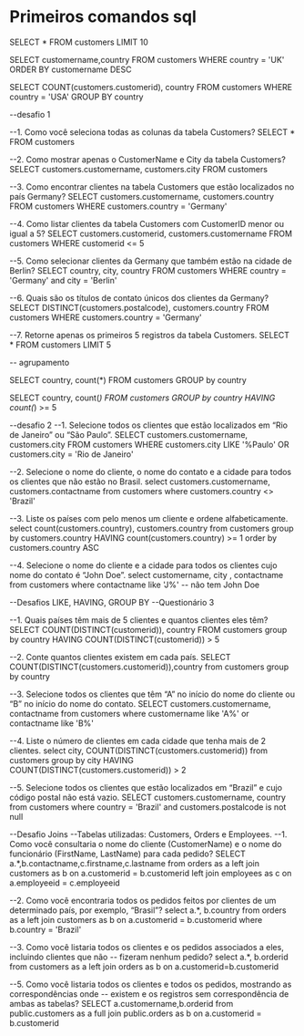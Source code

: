 # Primeiros comandos sql

SELECT * FROM customers LIMIT 10

SELECT customername,country FROM customers WHERE country = 'UK'
ORDER BY customername DESC

SELECT COUNT(customers.customerid), country FROM customers
WHERE country = 'USA'
GROUP BY country

--desafio 1

--1. Como você seleciona todas as colunas da tabela Customers?
SELECT * FROM customers

--2. Como mostrar apenas o CustomerName e City da tabela Customers?
SELECT customers.customername, customers.city FROM customers

--3. Como encontrar clientes na tabela Customers que estão localizados no país Germany?
SELECT customers.customername, customers.country FROM customers WHERE customers.country = 'Germany'

--4. Como listar clientes da tabela Customers com CustomerID menor ou igual a 5?
SELECT customers.customerid, customers.customername FROM customers WHERE customerid <= 5

--5. Como selecionar clientes da Germany que também estão na cidade de Berlin?
SELECT country, city, country FROM customers
WHERE country = 'Germany' and city = 'Berlin'

--6. Quais são os títulos de contato únicos dos clientes da Germany?
SELECT DISTINCT(customers.postalcode), customers.country FROM customers
 WHERE customers.country = 'Germany'

--7. Retorne apenas os primeiros 5 registros da tabela Customers.
SELECT * FROM customers LIMIT 5

-- agrupamento

SELECT country, count(*) FROM customers GROUP by country

SELECT country, count(*) FROM customers GROUP by country HAVING count(*) >= 5

--desafio 2
--1. Selecione todos os clientes que estão localizados em “Rio de Janeiro” ou “São Paulo”.
SELECT customers.customername, customers.city
FROM customers WHERE customers.city LIKE '%Paulo' OR customers.city = 'Rio de Janeiro'

--2. Selecione o nome do cliente, o nome do contato e a cidade para todos os clientes que não estão no Brasil.
select customers.customername, customers.contactname from customers where customers.country <> 'Brazil'

--3. Liste os países com pelo menos um cliente e ordene alfabeticamente.
select count(customers.country), customers.country from customers
group by customers.country HAVING count(customers.country) >= 1
order by customers.country ASC
	
--4. Selecione o nome do cliente e a cidade para todos os clientes cujo nome do contato é “John Doe”.
select customername, city , contactname from customers where contactname like 'J%' -- não tem John Doe

--Desafios LIKE, HAVING, GROUP BY
--Questionário 3

--1. Quais países têm mais de 5 clientes e quantos clientes eles têm?
SELECT COUNT(DISTINCT(customerid)), country FROM customers
group by country  HAVING COUNT(DISTINCT(customerid)) > 5

--2. Conte quantos clientes existem em cada país.
SELECT COUNT(DISTINCT(customers.customerid)),country from customers group by country

--3. Selecione todos os clientes que têm “A” no início do nome do cliente ou “B” no início do nome do contato.
SELECT customers.customername, contactname from customers
where customername like 'A%' or contactname like 'B%'

--4. Liste o número de clientes em cada cidade que tenha mais de 2 clientes.
select city, COUNT(DISTINCT(customers.customerid)) from customers
group by city HAVING COUNT(DISTINCT(customers.customerid)) > 2

--5. Selecione todos os clientes que estão localizados em “Brazil” e cujo código postal não está vazio.
SELECT customers.customername, country from customers
where country = 'Brazil' and customers.postalcode is not null

--Desafio Joins
--Tabelas utilizadas: Customers, Orders e Employees.
--1. Como você consultaria o nome do cliente (CustomerName) e o nome do funcionário (FirstName, LastName) para cada pedido?
SELECT a.*,b.contactname,c.firstname,c.lastname from orders as a
left join customers as b on a.customerid = b.customerid
left join employees as c on a.employeeid = c.employeeid

--2. Como você encontraria todos os pedidos feitos por clientes de um determinado país, por exemplo, “Brasil”?
select a.*, b.country from orders as a
left join customers as b on a.customerid = b.customerid
where b.country = 'Brazil'

--3. Como você listaria todos os clientes e os pedidos associados a eles, incluindo clientes que não
--		fizeram nenhum pedido?
select a.*, b.orderid from customers as a
left join orders as b on a.customerid=b.customerid
	
--5. Como você listaria todos os clientes e todos os pedidos, mostrando as correspondências onde
--		existem e os registros sem correspondência de ambas as tabelas?
SELECT a.customername,b.orderid
from public.customers as a
full join public.orders as b
on a.customerid = b.customerid